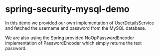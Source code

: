 # spring-security-mysql-demo

In this demo we provided our own implementation of UserDetailsService and fetched the username and password from the MySQL database.

We are also using the Spring provided NoOpPasswordEncoder implementation of PasswordEncoder which simply returns the text password.

